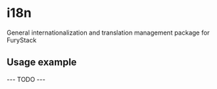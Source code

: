 # i18n

General internationalization and translation management package for FuryStack

## Usage example

--- TODO ---
